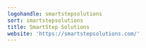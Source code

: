 ```yaml
---
logohandle: smartstepsolutions
sort: smartstepsolutions
title: SmartStep Solutions
website: 'https://smartstepsolutions.com/'
---
```

